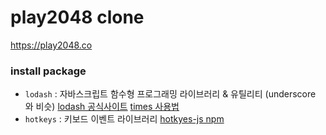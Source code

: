 # play2048 clone

https://play2048.co



### install package 

- `lodash` : 자바스크립트 함수형 프로그래밍 라이브러리 & 유틸리티 (underscore 와 비슷)
  [lodash 공식사이트](https://lodash.com)
  [times 사용법](https://lodash.com/docs/4.17.15#times)
- `hotkeys` : 키보드 이벤트 라이브러리
  [hotkyes-js npm](https://www.npmjs.com/package/hotkeys-js)

